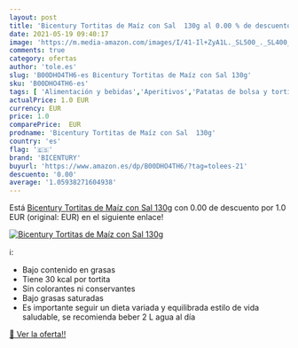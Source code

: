 ```yaml
---
layout: post
title: 'Bicentury Tortitas de Maíz con Sal  130g al 0.00 % de descuento'
date: 2021-05-19 09:40:17
image: 'https://m.media-amazon.com/images/I/41-Il+ZyA1L._SL500_._SL400_.jpg'
comments: true
category: ofertas
author: 'tole.es'
slug: 'B00DHO4TH6-es Bicentury Tortitas de Maíz con Sal 130g'
sku: 'B00DHO4TH6-es'
tags: [ 'Alimentación y bebidas','Aperitivos','Patatas de bolsa y tortitas de verduras','Tortitas de Maíz','bicentury','maíz', ]
actualPrice: 1.0 EUR
currency: EUR
price: 1.0
comparePrice:  EUR
prodname: 'Bicentury Tortitas de Maíz con Sal  130g'
country: 'es'
flag: '🇪🇸'
brand: 'BICENTURY'
buyurl: 'https://www.amazon.es/dp/B00DHO4TH6/?tag=tolees-21'
descuento: '0.00'
average: '1.05938271604938'
---
```


Está [Bicentury Tortitas de Maíz con Sal  130g](https://www.amazon.es/dp/B00DHO4TH6/?tag=tolees-21) con 0.00 de descuento por 1.0 EUR (original:  EUR) en el siguiente enlace!

[![Bicentury Tortitas de Maíz con Sal  130g](https://m.media-amazon.com/images/I/41-Il+ZyA1L._SL500_._SL400_.jpg)](https://www.amazon.es/dp/B00DHO4TH6/?tag=tolees-21)

ℹ️:

- Bajo contenido en grasas
- Tiene 30 kcal por tortita
- Sin colorantes ni conservantes
- Bajo grasas saturadas
- Es importante seguir un dieta variada y equilibrada estilo de vida saludable, se recomienda beber 2 L agua al día

[🛒 Ver la oferta!!](https://www.amazon.es/dp/B00DHO4TH6/?tag=tolees-21)
